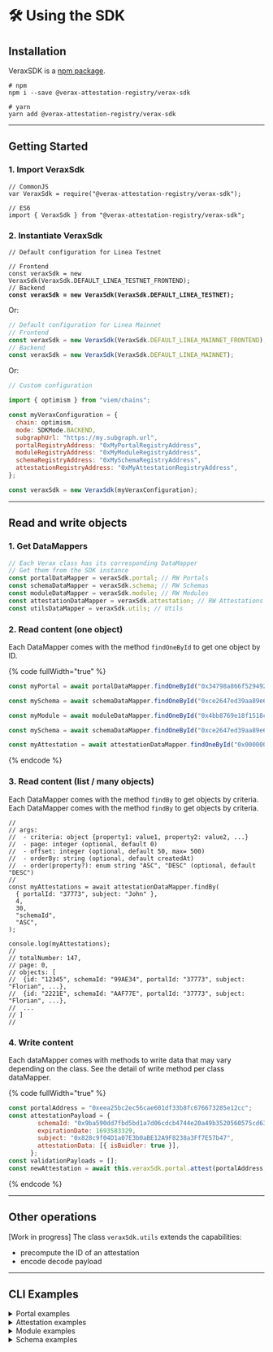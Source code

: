 # 🛠 Using the SDK

## Installation

VeraxSDK is a [npm package](https://www.npmjs.com/package/verax-sdk/).

```
# npm
npm i --save @verax-attestation-registry/verax-sdk
```

```
# yarn
yarn add @verax-attestation-registry/verax-sdk
```

***

## Getting Started <a href="#user-content-getting-started" id="user-content-getting-started"></a>

### 1. Import VeraxSdk <a href="#user-content-1-import-veraxsdk" id="user-content-1-import-veraxsdk"></a>

```
// CommonJS
var VeraxSdk = require("@verax-attestation-registry/verax-sdk");
```

```
// ES6
import { VeraxSdk } from "@verax-attestation-registry/verax-sdk";
```

### 2. Instantiate VeraxSdk <a href="#user-content-2-instantiate-veraxsdk" id="user-content-2-instantiate-veraxsdk"></a>

<pre class="language-javascript"><code class="lang-javascript">// Default configuration for Linea Testnet

// Frontend
const veraxSdk = new VeraxSdk(VeraxSdk.DEFAULT_LINEA_TESTNET_FRONTEND);
// Backend
<strong>const veraxSdk = new VeraxSdk(VeraxSdk.DEFAULT_LINEA_TESTNET);
</strong></code></pre>

Or:

```javascript
// Default configuration for Linea Mainnet
// Frontend
const veraxSdk = new VeraxSdk(VeraxSdk.DEFAULT_LINEA_MAINNET_FRONTEND);
// Backend
const veraxSdk = new VeraxSdk(VeraxSdk.DEFAULT_LINEA_MAINNET);
```

Or:

```javascript
// Custom configuration

import { optimism } from "viem/chains";

const myVeraxConfiguration = {
  chain: optimism,
  mode: SDKMode.BACKEND,
  subgraphUrl: "https://my.subgraph.url",
  portalRegistryAddress: "0xMyPortalRegistryAddress",
  moduleRegistryAddress: "0xMyModuleRegistryAddress",
  schemaRegistryAddress: "0xMySchemaRegistryAddress",
  attestationRegistryAddress: "0xMyAttestationRegistryAddress",
};

const veraxSdk = new VeraxSdk(myVeraxConfiguration);
```

***

## Read and write objects <a href="#user-content-read-and-write-objects" id="user-content-read-and-write-objects"></a>

### 1. Get DataMappers <a href="#user-content-1-get-datamappers" id="user-content-1-get-datamappers"></a>

```javascript
// Each Verax class has its corresponding DataMapper
// Get them from the SDK instance
const portalDataMapper = veraxSdk.portal; // RW Portals
const schemaDataMapper = veraxSdk.schema; // RW Schemas
const moduleDataMapper = veraxSdk.module; // RW Modules
const attestationDataMapper = veraxSdk.attestation; // RW Attestations
const utilsDataMapper = veraxSdk.utils; // Utils
```

### 2. Read content (one object) <a href="#user-content-2-read-content-one-object" id="user-content-2-read-content-one-object"></a>

Each DataMapper comes with the method `findOneById` to get one object by ID.

{% code fullWidth="true" %}

```javascript
const myPortal = await portalDataMapper.findOneById("0x34798a866f52949208e67fb57ad36244024c50c0");

const mySchema = await schemaDataMapper.findOneById("0xce2647ed39aa89e6d1528a56deb6c30667ed2aae1ec2378ec3140c0c5d98a61e");

const myModule = await moduleDataMapper.findOneById("0x4bb8769e18f1518c35be8405d43d7cc07ecf501c");

const mySchema = await schemaDataMapper.findOneById("0xce2647ed39aa89e6d1528a56deb6c30667ed2aae1ec2378ec3140c0c5d98a61e");

const myAttestation = await attestationDataMapper.findOneById("0x000000000000000000000000000000000000000000000000000000000000109b");
```

{% endcode %}

### 3. Read content (list / many objects) <a href="#user-content-3-read-content-list--many-objects" id="user-content-3-read-content-list--many-objects"></a>

Each DataMapper comes with the method `findBy` to get objects by criteria.
Each DataMapper comes with the method `findBy` to get objects by criteria.

<pre class="language-javascript" data-full-width="true"><code class="lang-javascript">//
// args:
// 	- criteria: object {property1: value1, property2: value2, ...}
// 	- page: integer (optional, default 0)
// 	- offset: integer (optional, default 50, max= 500)
// 	- orderBy: string (optional, default createdAt)
// 	- order(property?): enum string "ASC", "DESC" (optional, default "DESC")
//
const myAttestations = await attestationDataMapper.findBy(
  { portalId: "37773", subject: "John" },
  4,
  30,
  "schemaId",
  "ASC",
);

console.log(myAttestations);
//
// totalNumber: 147,
// page: 0,
// objects: [
// 	{id: "12345", schemaId: "99AE34", portalId: "37773", subject: "Florian", ...},
// 	{id: "2221E", schemaId: "AAF77E", portalId: "37773", subject: "Florian", ...},
// 	...
// ]
//
</code></pre>

### 4. Write content <a href="#user-content-4-write-content" id="user-content-4-write-content"></a>

Each dataMapper comes with methods to write data that may vary depending on the class. See the detail of write method per class
dataMapper.

{% code fullWidth="true" %}

```javascript
const portalAddress = "0xeea25bc2ec56cae601df33b8fc676673285e12cc";
const attestationPayload = {
        schemaId: "0x9ba590dd7fbd5bd1a7d06cdcb4744e20a49b3520560575cd63de17734a408738",
        expirationDate: 1693583329,
        subject: "0x828c9f04D1a07E3b0aBE12A9F8238a3Ff7E57b47",
        attestationData: [{ isBuidler: true }],
      };
const validationPayloads = [];
const newAttestation = await this.veraxSdk.portal.attest(portalAddress, attestationPayload, validationPayloads);
```

{% endcode %}

***

## Other operations <a href="#user-content-other-operations" id="user-content-other-operations"></a>

\[Work in progress] The class `veraxSdk.utils` extends the capabilities:

* precompute the ID of an attestation
* encode decode payload

***

## CLI Examples

<details>

<summary>Portal examples</summary>

```bash
pnpm portal findonebyid '0x34798a866f52949208e67fb57ad36244024c50c0'

pnpm portal findby '{\"ownerName\": \"Tester\"}'
pnpm portal simulateattest '{\"portalAddress\": \"0x34798a866f52949208e67fb57ad36244024c50c0\", \"attestationPayload\" : { \"schemaId\": \"0x9ba590dd7fbd5bd1a7d06cdcb4744e20a49b3520560575cd63de17734a408738\", \"expirationDate\": 1693583329, \"subject\": \"0x828c9f04D1a07E3b0aBE12A9F8238a3Ff7E57b47\", \"attestationData\": [{ \"isBuidler\": true }]}, \"validationPayloads\": []}'

pnpm portal attest '{\"portalAddress\": \"0x34798a866f52949208e67fb57ad36244024c50c0\", \"attestationPayload\" : { \"schemaId\": \"0x9ba590dd7fbd5bd1a7d06cdcb4744e20a49b3520560575cd63de17734a408738\", \"expirationDate\": 1693583329, \"subject\": \"0x828c9f04D1a07E3b0aBE12A9F8238a3Ff7E57b47\", \"attestationData\": [{ \"isBuidler\": true }]}, \"validationPayloads\": []}'

pnpm portal simulateBulkAttest '{\"portalAddress\": \"0x34798a866f52949208e67fb57ad36244024c50c0\", \"attestationPayloads\" : [{ \"schemaId\": \"0x9ba590dd7fbd5bd1a7d06cdcb4744e20a49b3520560575cd63de17734a408738\", \"expirationDate\": 1693583329, \"subject\": \"0x828c9f04D1a07E3b0aBE12A9F8238a3Ff7E57b47\", \"attestationData\": [{ \"isBuidler\": true }]},{ \"schemaId\": \"0x9ba590dd7fbd5bd1a7d06cdcb4744e20a49b3520560575cd63de17734a408738\", \"expirationDate\": 1693583329, \"subject\": \"0x828c9f04D1a07E3b0aBE12A9F8238a3Ff7E57b47\", \"attestationData\": [{ \"isBuidler\": true }]}], \"validationPayloads\": [[],[]]}'

pnpm portal bulkAttest '{\"portalAddress\": \"0xBA5bBAe01509311f61Bac8A15dCB4B41bEd8Ecb5\", \"attestationPayloads\" : [{ \"schemaId\": \"0x9ba590dd7fbd5bd1a7d06cdcb4744e20a49b3520560575cd63de17734a408738\", \"expirationDate\": 1693583329, \"subject\": \"0x828c9f04D1a07E3b0aBE12A9F8238a3Ff7E57b47\", \"attestationData\": [{ \"isBuidler\": true }]},{ \"schemaId\": \"0x9ba590dd7fbd5bd1a7d06cdcb4744e20a49b3520560575cd63de17734a408738\", \"expirationDate\": 1693583329, \"subject\": \"0x828c9f04D1a07E3b0aBE12A9F8238a3Ff7E57b47\", \"attestationData\": [{ \"isBuidler\": true }]}], \"validationPayloads\": [[],[]]}'

pnpm portal simulaterevoke '{\"portalAddress\": \"0x34798a866f52949208e67fb57ad36244024c50c0\", \"attestationId\" : \"0x00000000000000000000000000000000000000000000000000000000000010a8\" }'

pnpm portal revoke '{\"portalAddress\": \"0x34798a866f52949208e67fb57ad36244024c50c0\", \"attestationId\" : \"0x00000000000000000000000000000000000000000000000000000000000010a8\" }'

pnpm portal simulateBulkRevoke '{\"portalAddress\": \"0x34798a866f52949208e67fb57ad36244024c50c0\", \"attestationIds\" : [\"0x00000000000000000000000000000000000000000000000000000000000010a7\", \"0x00000000000000000000000000000000000000000000000000000000000010a6\"] }'

pnpm portal bulkRevoke '{\"portalAddress\": \"0x34798a866f52949208e67fb57ad36244024c50c0\", \"attestationIds\" : [\"0x00000000000000000000000000000000000000000000000000000000000010a7\", \"0x00000000000000000000000000000000000000000000000000000000000010a6\"] }'

pnpm portal simulateReplace '{\"portalAddress\": \"0xBA5bBAe01509311f61Bac8A15dCB4B41bEd8Ecb5\", \"attestationId\": \"0x0000000000000000000000000000000000000000000000000000000000000006\", \"attestationPayload\" : { \"schemaId\": \"0x9ba590dd7fbd5bd1a7d06cdcb4744e20a49b3520560575cd63de17734a408738\", \"expirationDate\": 1693583329, \"subject\": \"0x828c9f04D1a07E3b0aBE12A9F8238a3Ff7E57b47\", \"attestationData\": [{ \"isBuidler\": true }]}, \"validationPayloads\": []}'

pnpm portal replace '{\"portalAddress\": \"0xBA5bBAe01509311f61Bac8A15dCB4B41bEd8Ecb5\", \"attestationId\": \"0x0000000000000000000000000000000000000000000000000000000000000006\", \"attestationPayload\" : { \"schemaId\": \"0x9ba590dd7fbd5bd1a7d06cdcb4744e20a49b3520560575cd63de17734a408738\", \"expirationDate\": 1693583329, \"subject\": \"0x828c9f04D1a07E3b0aBE12A9F8238a3Ff7E57b47\", \"attestationData\": [{ \"isBuidler\": true }]}, \"validationPayloads\": []}'

pnpm portal simulateBulkReplace '{\"portalAddress\": \"0xBA5bBAe01509311f61Bac8A15dCB4B41bEd8Ecb5\", \"attestationIds\" : [\"0x0000000000000000000000000000000000000000000000000000000000000007\", \"0x0000000000000000000000000000000000000000000000000000000000000008\"], \"attestationPayloads\" : [{ \"schemaId\": \"0x9ba590dd7fbd5bd1a7d06cdcb4744e20a49b3520560575cd63de17734a408738\", \"expirationDate\": 1693583329, \"subject\": \"0x828c9f04D1a07E3b0aBE12A9F8238a3Ff7E57b47\", \"attestationData\": [{ \"isBuidler\": true }]},{ \"schemaId\": \"0x9ba590dd7fbd5bd1a7d06cdcb4744e20a49b3520560575cd63de17734a408738\", \"expirationDate\": 1693583329, \"subject\": \"0x828c9f04D1a07E3b0aBE12A9F8238a3Ff7E57b47\", \"attestationData\": [{ \"isBuidler\": true }]}], \"validationPayloads\": [[],[]]}'

pnpm portal bulkReplace '{\"portalAddress\": \"0xBA5bBAe01509311f61Bac8A15dCB4B41bEd8Ecb5\", \"attestationIds\" : [\"0x0000000000000000000000000000000000000000000000000000000000000007\", \"0x0000000000000000000000000000000000000000000000000000000000000008\"], \"attestationPayloads\" : [{ \"schemaId\": \"0x9ba590dd7fbd5bd1a7d06cdcb4744e20a49b3520560575cd63de17734a408738\", \"expirationDate\": 1693583329, \"subject\": \"0x828c9f04D1a07E3b0aBE12A9F8238a3Ff7E57b47\", \"attestationData\": [{ \"isBuidler\": true }]},{ \"schemaId\": \"0x9ba590dd7fbd5bd1a7d06cdcb4744e20a49b3520560575cd63de17734a408738\", \"expirationDate\": 1693583329, \"subject\": \"0x828c9f04D1a07E3b0aBE12A9F8238a3Ff7E57b47\", \"attestationData\": [{ \"isBuidler\": true }]}], \"validationPayloads\": [[],[]]}'

pnpm portal simulateRegister '{\"id\":\"0xD39c439cD3Ae5E1F3c7d13985aDAC90846284904\",\"name\":\"test\",\"description\":\"example\",\"isRevocable\":true,\"ownerName\":\"test\"}'

pnpm portal register '{\"id\":\"0xD39c439cD3Ae5E1F3c7d13985aDAC90846284904\",\"name\":\"test\",\"description\":\"example\",\"isRevocable\":true,\"ownerName\":\"test\"}'

pnpm portal simulateDeployDefaultPortal '{\"modules\":[],\"name\":\"test\",\"description\":\"example\",\"isRevocable\":true,\"ownerName\":\"test\"}'

pnpm portal deployDefaultPortal '{\"modules\":[],\"name\":\"test\",\"description\":\"example\",\"isRevocable\":true,\"ownerName\":\"test\"}'

pnpm portal getPortalByAddress '{\"portalAddress\":\"0x8b833796869b5debb9b06370d6d47016f0d7973b\"}'

pnpm portal isPortalRegistered '{\"portalAddress\":\"0x8b833796869b5debb9b06370d6d47016f0d7973b\"}'

pnpm portal getPortalsCount
```

</details>

<details>

<summary>Attestation examples</summary>

```bash
pnpm attestation findonebyid "0x000000000000000000000000000000000000000000000000000000000000109b"

pnpm attestation findby '{\"portal\": \"0x34798a866f52949208e67fb57ad36244024c50c0\"}'

pnpm attestation getRelatedAttestations "0x0000000000000000000000000000000000000000000000000000000000000001"

pnpm attestation simulateUpdateRouter "0xC825ACA6621597bcb86438346A2538fba85380d9"

pnpm attestation updateRouter "0xC825ACA6621597bcb86438346A2538fba85380d9"

pnpm attestation simulateMassImport '{\"portalAddress\": \"0x34798a866f52949208e67fb57ad36244024c50c0\", \"attestationPayloads\" : [{ \"schemaId\": \"0x9ba590dd7fbd5bd1a7d06cdcb4744e20a49b3520560575cd63de17734a408738\", \"expirationDate\": 1693583329, \"subject\": \"0x828c9f04D1a07E3b0aBE12A9F8238a3Ff7E57b47\", \"attestationData\": [{ \"isBuidler\": true }]},{ \"schemaId\": \"0x9ba590dd7fbd5bd1a7d06cdcb4744e20a49b3520560575cd63de17734a408738\", \"expirationDate\": 1693583329, \"subject\": \"0x828c9f04D1a07E3b0aBE12A9F8238a3Ff7E57b47\", \"attestationData\": [{ \"isBuidler\": true }]}]}'

pnpm attestation massImport '{\"portalAddress\": \"0x34798a866f52949208e67fb57ad36244024c50c0\", \"attestationPayloads\" : [{ \"schemaId\": \"0x9ba590dd7fbd5bd1a7d06cdcb4744e20a49b3520560575cd63de17734a408738\", \"expirationDate\": 1693583329, \"subject\": \"0x828c9f04D1a07E3b0aBE12A9F8238a3Ff7E57b47\", \"attestationData\": [{ \"isBuidler\": true }]},{ \"schemaId\": \"0x9ba590dd7fbd5bd1a7d06cdcb4744e20a49b3520560575cd63de17734a408738\", \"expirationDate\": 1693583329, \"subject\": \"0x828c9f04D1a07E3b0aBE12A9F8238a3Ff7E57b47\", \"attestationData\": [{ \"isBuidler\": true }]}]}'

pnpm attestation simulateIncrementVersionNumber

pnpm attestation incrementVersionNumber

pnpm attestation isRegistered "0x0000000000000000000000000000000000000000000000000000000000000001"

pnpm attestation isRevocable "0xBA5bBAe01509311f61Bac8A15dCB4B41bEd8Ecb5"

pnpm attestation getAttestation "0x0000000000000000000000000000000000000000000000000000000000000001"

pnpm attestation getAttestationWithDecodeObject "0x000000000000000000000000000000000000000000000000000000000000121f"

pnpm attestation getVersionNumber

pnpm attestation getAttestationIdCounter

pnpm attestation balanceof '{\"account\": \"0x828c9f04D1a07E3b0aBE12A9F8238a3Ff7E57b47\", \"id\": 1}'

pnpm attestation balanceOfBatch '{\"accounts\": [\"0x828c9f04D1a07E3b0aBE12A9F8238a3Ff7E57b47\", \"0x828c9f04D1a07E3b0aBE12A9F8238a3Ff7E57b47\"], \"ids\": [0, 1]}'
```

</details>

<details>

<summary>Module examples</summary>

```bash
pnpm module findonebyid "0x4bb8769e18f1518c35be8405d43d7cc07ecf501c"

pnpm module findby '{\"name\": \"Msg Sender Module\"}'

pnpm module simulateUpdateRouter "0x980978299e23B8F9B4D11542A83D92C83e781cb6"

pnpm module updateRouter "0x980978299e23B8F9B4D11542A83D92C83e781cb6"

pnpm module simulateRegister '{\"name\": \"sampleModule\", \"description\": \"Example module\", \"moduleAddress\": \"0x4bb8769e18f1518c35be8405d43d7cc07ecf501c\"}'

pnpm module register '{\"name\": \"sampleModule\", \"description\": \"Example module\", \"moduleAddress\": \"0x4bb8769e18f1518c35be8405d43d7cc07ecf501c\"}'

pnpm module simulateRunModules '{\"modulesAddresses\": [\"0x8DcC1F7e746D6071Eb3ee9012aFB6c707bFf82a5\"], \"attestationPayload\" : { \"schemaId\": \"0x9ba590dd7fbd5bd1a7d06cdcb4744e20a49b3520560575cd63de17734a408738\", \"expirationDate\": 1693583329, \"subject\": \"0x828c9f04D1a07E3b0aBE12A9F8238a3Ff7E57b47\", \"attestationData\": [{ \"isBuidler\": true }]}, \"validationPayloads\":  [\"\"], \"value\": 1}'

pnpm module runModules '{\"modulesAddresses\": [\"0x8DcC1F7e746D6071Eb3ee9012aFB6c707bFf82a5\"], \"attestationPayload\" : { \"schemaId\": \"0x9ba590dd7fbd5bd1a7d06cdcb4744e20a49b3520560575cd63de17734a408738\", \"expirationDate\": 1693583329, \"subject\": \"0x828c9f04D1a07E3b0aBE12A9F8238a3Ff7E57b47\", \"attestationData\": [{ \"isBuidler\": true }]}, \"validationPayloads\":  [\"\"], \"value\": 1}'

pnpm module simulateBulkRunModules '{\"modulesAddresses\": [\"0x8DcC1F7e746D6071Eb3ee9012aFB6c707bFf82a5\"], \"attestationPayloads\" : [{ \"schemaId\": \"0x9ba590dd7fbd5bd1a7d06cdcb4744e20a49b3520560575cd63de17734a408738\", \"expirationDate\": 1693583329, \"subject\": \"0x828c9f04D1a07E3b0aBE12A9F8238a3Ff7E57b47\", \"attestationData\": [{ \"isBuidler\": true }]},{ \"schemaId\": \"0x9ba590dd7fbd5bd1a7d06cdcb4744e20a49b3520560575cd63de17734a408738\", \"expirationDate\": 1693583329, \"subject\": \"0x828c9f04D1a07E3b0aBE12A9F8238a3Ff7E57b47\", \"attestationData\": [{ \"isBuidler\": true }]}], \"validationPayloads\":  [[\"\"], [\"\"]]}'

pnpm module bulkRunModules '{\"modulesAddresses\": [\"0x8DcC1F7e746D6071Eb3ee9012aFB6c707bFf82a5\"], \"attestationPayloads\" : [{ \"schemaId\": \"0x9ba590dd7fbd5bd1a7d06cdcb4744e20a49b3520560575cd63de17734a408738\", \"expirationDate\": 1693583329, \"subject\": \"0x828c9f04D1a07E3b0aBE12A9F8238a3Ff7E57b47\", \"attestationData\": [{ \"isBuidler\": true }]},{ \"schemaId\": \"0x9ba590dd7fbd5bd1a7d06cdcb4744e20a49b3520560575cd63de17734a408738\", \"expirationDate\": 1693583329, \"subject\": \"0x828c9f04D1a07E3b0aBE12A9F8238a3Ff7E57b47\", \"attestationData\": [{ \"isBuidler\": true }]}], \"validationPayloads\":  [[\"\"], [\"\"]]}'

pnpm module isContractAddress "0x4bb8769e18f1518c35be8405d43d7cc07ecf501c"

pnpm module getModulesNumber

pnpm module isRegistered "0x8DcC1F7e746D6071Eb3ee9012aFB6c707bFf82a5"

pnpm module getModuleAddress 0

pnpm module getModule "0x8DcC1F7e746D6071Eb3ee9012aFB6c707bFf82a5"
```

</details>

<details>

<summary>Schema examples</summary>

```bash
pnpm schema findonebyid "0xce2647ed39aa89e6d1528a56deb6c30667ed2aae1ec2378ec3140c0c5d98a61e"

pnpm schema findby '{\"description\": \"Gitcoin Passport Score\"}'

pnpm schema simulateUpdateRouter "0x980978299e23B8F9B4D11542A83D92C83e781cb6"

pnpm schema updateRouter "0x980978299e23B8F9B4D11542A83D92C83e781cb6"

pnpm schema simulateCreate '{\"name\": \"sampleSchema\", \"description\": \"Example schema\", \"context\": \"Created by example\", \"schemaString\": \"bool isExample\"}'

pnpm schema create '{\"name\": \"sampleSchema\", \"description\": \"Example schema\", \"context\": \"Created by example\", \"schemaString\": \"bool isExample\"}'

pnpm schema simulateUpdateContext '{\"schemaId\": \"0x9ba590dd7fbd5bd1a7d06cdcb4744e20a49b3520560575cd63de17734a408738\", \"context\": \"New context\"}'

pnpm schema updateContext '{\"schemaId\": \"0x9ba590dd7fbd5bd1a7d06cdcb4744e20a49b3520560575cd63de17734a408738\", \"context\": \"New context\"}'

pnpm schema getIdFromSchemaString 'bool isExample'

pnpm schema getSchema "0x9ba590dd7fbd5bd1a7d06cdcb4744e20a49b3520560575cd63de17734a408738"

pnpm schema getSchemasNumber

pnpm schema isRegistered "0x9ba590dd7fbd5bd1a7d06cdcb4744e20a49b3520560575cd63de17734a408738"

pnpm schema getSchemaIds 0
```

</details>
